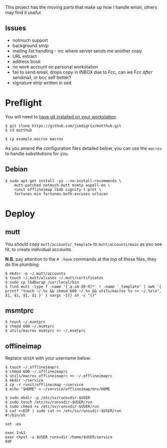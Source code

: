 This project has the moving parts that make up how I handle email, others may find it useful.

## Issues

 * notmuch support
 * background smtp
 * mailing list handling - inc where server sends me another copy
 * URL extract
 * address book
 * no work account on personal workstation
 * fail to send email, drops copy in INBOX due to Fcc, can we Fcc *after* sendmail, or bcc self better?
 * signature strip written in sed

# Preflight

You will need to [have git installed on your workstation](http://git-scm.com/book/en/Getting-Started-Installing-Git).

    $ git clone https://github.com/jimdigriz/mutthub.git
    $ cd mutthub
    
    $ cp example.macros macros

As you amend the configuration files detailed below, you can use the `macros` to handle substitutions for you.

## Debian

    $ sudo apt-get install -yy --no-install-recommends \
    	mutt-patched notmuch-mutt msmtp aspell-en \
    	runit offlineimap lbdb signify t-prot \
    	fortunes-min fortunes-bofh-excuses urlscan

# Deploy

## mutt

You should copy `mutt/accounts/_template` to `mutt/accounts/main` as you see fit, to create individual accounts.

**N.B.** pay attention to the `# :hook` commands at the top of those files, they do the plumbing

    $ mkdir -p ~/.mutt/accounts
    $ touch ~/.mutt/aliases ~/.mutt/certificates
    $ sudo cp lbdbwrap /usr/local/bin
    $ find mutt -type f -name '[_a-zA-Z0-9]*' ! -name '_template' | awk '{ printf "touch ~/.%s && chmod 600 ~/.%s && utils/macros %s >> ~/.%s\n", $1, $1, $1, $1 }' | xargs -I{} sh -c "{}"

## msmtprc

    $ touch ~/.msmtprc
    $ chmod 600 ~/.msmtprc
    $ utils/macros msmtprc >> ~/.msmtprc

## offlineimap

Replace `$USER` with your username below:

    $ touch ~/.offlineimaprc
    $ chmod 600 ~/.offlineimaprc
    $ utils/macros offlineimaprc >> ~/.offlineimaprc
    $ mkdir ~/service
    $ cp -r runit/offlineimap ~/service
    $ echo "$HOME" > ~/service/offlineimap/env/HOME
    
    $ sudo mkdir -p /etc/sv/runsvdir-$USER
    $ sudo touch /etc/sv/runsvdir-$USER/run
    $ sudo chmod +x /etc/sv/runsvdir-$USER/run
    $ cat <<EOF | sudo cat >> /etc/sv/runsvdir-$USER/run
    #!/bin/sh
    
    set -eu
    
    exec 2>&1
    exec chpst -u $USER runsvdir /home/$USER/service
    EOF

